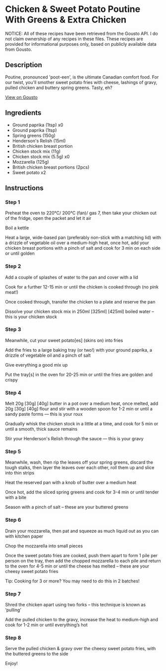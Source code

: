 # Chicken & Sweet Potato Poutine With Greens & Extra Chicken

NOTICE: All of these recipes have been retrieved from the Gousto API. I do not claim ownership of any recipes in these files. These recipes are provided for informational purposes only, based on publicly available data from Gousto.

## Description

Poutine, pronounced 'poot-een', is the ultimate Canadian comfort food. For our twist, you'll smother sweet potato fries with cheese, lashings of gravy, pulled chicken and buttery spring greens. Tasty, eh?

[View on Gousto](https://www.gousto.co.uk/recipes/cookbook/chicken-sweet-potato-poutine-with-buttered-greens-extra-chicken)

## Ingredients

- Ground paprika (1tsp) x0
- Ground paprika (1tsp)
- Spring greens (150g)
- Henderson's Relish (15ml)
- British chicken breast portion
- Chicken stock mix (11g)
- Chicken stock mix (5.5g) x0
- Mozzarella (125g)
- British chicken breast portions (2pcs)
- Sweet potato x2

## Instructions


### Step 1

Preheat the oven to 220°C/ 200°C (fan)/ gas 7, then take your chicken out of the fridge, open the packet and let it air

Boil a kettle

Heat a large, wide-based pan (preferably non-stick with a matching lid) with a drizzle of vegetable oil over a medium-high heat, once hot, add your chicken breast portions with a pinch of salt and cook for 3 min on each side or until golden


### Step 2

Add a couple of splashes of water to the pan and cover with a lid

Cook for a further 12-15 min or until the chicken is cooked through (no pink meat!)

Once cooked through, transfer the chicken to a plate and reserve the pan

Dissolve your chicken stock mix in 250ml <span class="text-purple">[325ml]</span> <span class="text-danger">[425ml] </span>boiled water – this is your chicken stock


### Step 3

Meanwhile, cut your sweet potato[es] (skins on) into fries

Add the fries to a large baking tray (or two!) with your ground paprika, a drizzle of vegetable oil and a pinch of salt

Give everything a good mix up

Put the tray[s] in the oven for 20-25 min or until the fries are golden and crispy


### Step 4

Melt 20g <span class="text-purple">[30g]</span> <span class="text-danger">[40g] </span>butter in a pot over a medium heat, once melted, add 20g <span class="text-purple">[30g]</span> <span class="text-danger">[40g]</span> flour and stir with a wooden spoon for 1-2 min or until a sandy paste forms — this is your roux

Gradually whisk the chicken stock in a little at a time, and cook for 5 min or until a smooth, thick sauce remains

Stir your Henderson's Relish through the sauce — this is your gravy


### Step 5

Meanwhile, wash, then rip the leaves off your spring greens, discard the tough stalks, then layer the leaves over each other, roll them up and slice into thin strips

Heat the reserved pan with a knob of butter over a medium heat

Once hot, add the sliced spring greens and cook for 3-4 min or until tender with a bite

Season with a pinch of salt – these are your buttered greens


### Step 6

Drain your mozzarella, then pat and squeeze as much liquid out as you can with kitchen paper

Chop the mozzarella into small pieces

Once the sweet potato fries are cooked, push them apart to form 1 pile per person on the tray, then add the chopped mozzarella to each pile and return to the oven for 4-5 min or until the cheese has melted – these are your cheesy sweet potato fries

Tip: Cooking for 3 or more? You may need to do this in 2 batches!


### Step 7

Shred the chicken apart using two forks – this technique is known as ‘pulling’

Add the pulled chicken to the gravy, increase the heat to medium-high and cook for 1-2 min or until everything’s hot

### Step 8

Serve the pulled chicken & gravy over the cheesy sweet potato fries, with the buttered greens to the side

Enjoy!

